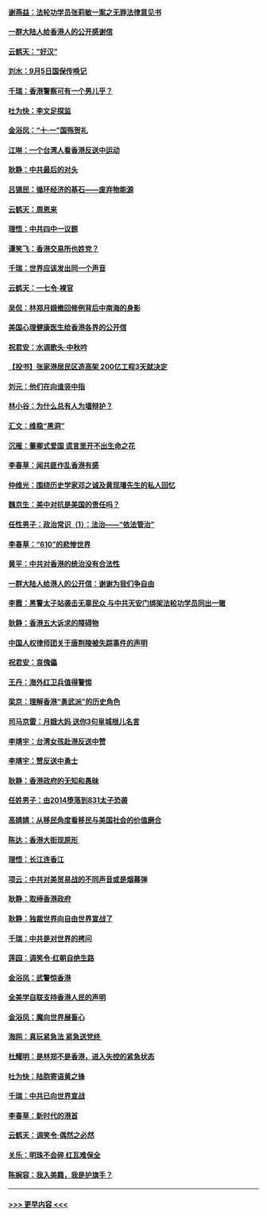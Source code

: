 #### [谢燕益：法轮功学员张莉敏一案之无罪法律意见书](../pages/nsc993/n11517600.md?t=09130900) 
#### [一群大陆人给香港人的公开感谢信](../pages/nsc993/n11514797.md?t=09130900) 
#### [云鹤天：“好汉”](../pages/nsc993/n11513536.md?t=09130900) 
#### [刘水：9月5日国保传唤记](../pages/nsc993/n11513460.md?t=09130900) 
#### [千瑞：香港警察可有一个男儿乎？](../pages/nsc993/n11513109.md?t=09130900) 
#### [吐为快：李文足探监](../pages/nsc993/n11509622.md?t=09130900) 
#### [金浴凤：“十‧一”国殇贺礼](../pages/nsc993/n11509593.md?t=09130900) 
#### [江琳：一个台湾人看香港反送中运动](../pages/nsc993/n11509211.md?t=09130900) 
#### [耿静：中共最后的对头](../pages/nsc993/n11508308.md?t=09130900) 
#### [吕锡民：循环经济的基石——废弃物能源](../pages/nsc993/n11508212.md?t=09130900) 
#### [云鹤天：周恩来](../pages/nsc993/n11508055.md?t=09130900) 
#### [理悟：中共四中一议题](../pages/nsc993/n11507782.md?t=09130900) 
#### [谭笑飞：香港交易所也姓党？](../pages/nsc993/n11507753.md?t=09130900) 
#### [千瑞：世界应该发出同一个声音](../pages/nsc993/n11507290.md?t=09130900) 
#### [云鹤天：一七令‧裸官](../pages/nsc993/n11507177.md?t=09130900) 
#### [吴侃：林郑月娥撤回修例背后中南海的身影](../pages/nsc993/n11506876.md?t=09130900) 
#### [美国心理健康医生给香港各界的公开信](../pages/nsc993/n11506809.md?t=09130900) 
#### [祝君安：水调歌头‧中秋吟](../pages/nsc993/n11506758.md?t=09130900) 
#### [【投书】张家港居民区造高架 200亿工程3天就决定](../pages/nsc993/n11506682.md?t=09130900) 
#### [刘元：他们在向谁竖中指](../pages/nsc993/n11505384.md?t=09130900) 
#### [林小谷：为什么总有人为墙辩护？](../pages/nsc993/n11505226.md?t=09130900) 
#### [汇文：维稳“黑洞”](../pages/nsc993/n11504347.md?t=09130900) 
#### [沉雁：董卿式爱国 谎言里开不出生命之花](../pages/nsc993/n11503215.md?t=09130900) 
#### [李春草：闻共匪作乱香港有感](../pages/nsc993/n11503072.md?t=09130900) 
#### [仲维光：围绕历史学家邓之诚及黄现璠先生的私人回忆](../pages/nsc993/n11501330.md?t=09130900) 
#### [魏京生：美中对抗是美国的责任吗？](../pages/nsc993/n11500723.md?t=09130900) 
#### [任性男子：政治常识（1）：法治——“依法管治”](../pages/nsc993/n11500791.md?t=09130900) 
#### [李春草：“610”的悲惨世界](../pages/nsc993/n11501141.md?t=09130900) 
#### [黄平：中共对香港的统治没有合法性](../pages/nsc993/n11499473.md?t=09130900) 
#### [一群大陆人给港人的公开信：谢谢为我们争自由](../pages/nsc993/n11500402.md?t=09130900) 
#### [李霞：黑警太子站袭击无辜民众 与中共天安门绑架法轮功学员同出一辙](../pages/nsc993/n11499805.md?t=09130900) 
#### [耿静：香港五大诉求的障碍物](../pages/nsc993/n11497578.md?t=09130900) 
#### [中国人权律师团关于唐荆陵被失踪事件的声明](../pages/nsc993/n11500014.md?t=09130900) 
#### [祝君安：哀傀儡](../pages/nsc993/n11499776.md?t=09130900) 
#### [王丹：海外红卫兵值得警惕](../pages/nsc993/n11498138.md?t=09130900) 
#### [梁京：理解香港“勇武派”的历史角色](../pages/nsc993/n11498006.md?t=09130900) 
#### [司马京雷：月娥大妈  送你3句皇城根儿名言](../pages/nsc993/n11497885.md?t=09130900) 
#### [李靖宇：台湾女孩赴港反送中赞](../pages/nsc993/n11497721.md?t=09130900) 
#### [李靖宇：赞反送中勇士](../pages/nsc993/n11497452.md?t=09130900) 
#### [耿静：香港政府的无知和愚昧](../pages/nsc993/n11494238.md?t=09130900) 
#### [任姓男子：由2014堕落到831太子恐袭](../pages/nsc993/n11496683.md?t=09130900) 
#### [高婧婧：从移民角度看移民与美国社会的价值磨合](../pages/nsc993/n11495757.md?t=09130900) 
#### [陈达：香港大街现原形 ](../pages/nsc993/n11495441.md?t=09130900) 
#### [理悟：长江连香江](../pages/nsc993/n11495377.md?t=09130900) 
#### [项云：中共对美贸易战的不同声音或是烟幕弹](../pages/nsc993/n11494929.md?t=09130900) 
#### [耿静：取缔香港政府](../pages/nsc993/n11494218.md?t=09130900) 
#### [耿静：独裁世界向自由世界宣战了](../pages/nsc993/n11494190.md?t=09130900) 
#### [千瑞：中共是对世界的拷问](../pages/nsc993/n11493021.md?t=09130900) 
#### [莲园：调笑令‧红朝自绝生路](../pages/nsc993/n11493011.md?t=09130900) 
#### [金浴凤：武警惊香港](../pages/nsc993/n11492994.md?t=09130900) 
#### [全美学自联支持香港人民的声明](../pages/nsc993/n11492630.md?t=09130900) 
#### [金浴凤：魔向世界展畜心](../pages/nsc993/n11492599.md?t=09130900) 
#### [海网：真玩紧急法 紧急送党终 ](../pages/nsc993/n11492535.md?t=09130900) 
#### [杜耀明：是林郑不是香港，进入失控的紧急状态](../pages/nsc993/n11491420.md?t=09130900) 
#### [吐为快：陆胞寄语黄之锋](../pages/nsc993/n11491117.md?t=09130900) 
#### [千瑞：中共已向世界宣战](../pages/nsc993/n11490123.md?t=09130900) 
#### [李春草：新时代的港首](../pages/nsc993/n11489864.md?t=09130900) 
#### [云鹤天：调笑令·偶然之必然](../pages/nsc993/n11489701.md?t=09130900) 
#### [关乐：明珠不会碎 红瓦难保全](../pages/nsc993/n11489647.md?t=09130900) 
#### [陈婉容：我入美籍，我是护旗手？](../pages/nsc993/n11487908.md?t=09130900) 

----
#### [ >>> 更早内容 <<< ](../indexes/nsc993-earlier.md)
